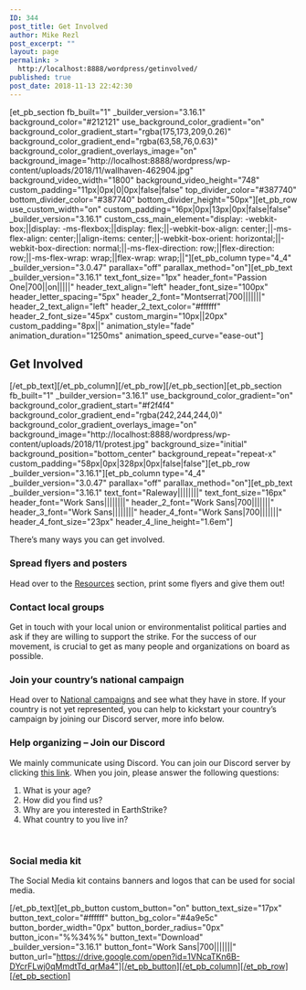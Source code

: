 ```yaml
---
ID: 344
post_title: Get Involved
author: Mike Rezl
post_excerpt: ""
layout: page
permalink: >
  http://localhost:8888/wordpress/getinvolved/
published: true
post_date: 2018-11-13 22:42:30
---
```

[et_pb_section fb_built="1" _builder_version="3.16.1" background_color="#212121" use_background_color_gradient="on" background_color_gradient_start="rgba(175,173,209,0.26)" background_color_gradient_end="rgba(63,58,76,0.63)" background_color_gradient_overlays_image="on" background_image="http://localhost:8888/wordpress/wp-content/uploads/2018/11/wallhaven-462904.jpg" background_video_width="1800" background_video_height="748" custom_padding="11px|0px|0|0px|false|false" top_divider_color="#387740" bottom_divider_color="#387740" bottom_divider_height="50px"][et_pb_row use_custom_width="on" custom_padding="16px|0px|13px|0px|false|false" _builder_version="3.16.1" custom_css_main_element="display: -webkit-box;||display: -ms-flexbox;||display: flex;||-webkit-box-align: center;||-ms-flex-align: center;||align-items: center;||-webkit-box-orient: horizontal;||-webkit-box-direction: normal;||-ms-flex-direction: row;||flex-direction: row;||-ms-flex-wrap: wrap;||flex-wrap: wrap;||"][et_pb_column type="4_4" _builder_version="3.0.47" parallax="off" parallax_method="on"][et_pb_text _builder_version="3.16.1" text_font_size="1px" header_font="Passion One|700||on|||||" header_text_align="left" header_font_size="100px" header_letter_spacing="5px" header_2_font="Montserrat|700|||||||" header_2_text_align="left" header_2_text_color="#ffffff" header_2_font_size="45px" custom_margin="10px||20px" custom_padding="8px||" animation_style="fade" animation_duration="1250ms" animation_speed_curve="ease-out"]
<h2>Get Involved</h2>
[/et_pb_text][/et_pb_column][/et_pb_row][/et_pb_section][et_pb_section fb_built="1" _builder_version="3.16.1" use_background_color_gradient="on" background_color_gradient_start="#f2f4f4" background_color_gradient_end="rgba(242,244,244,0)" background_color_gradient_overlays_image="on" background_image="http://localhost:8888/wordpress/wp-content/uploads/2018/11/protest.jpg" background_size="initial" background_position="bottom_center" background_repeat="repeat-x" custom_padding="58px|0px|328px|0px|false|false"][et_pb_row _builder_version="3.16.1"][et_pb_column type="4_4" _builder_version="3.0.47" parallax="off" parallax_method="on"][et_pb_text _builder_version="3.16.1" text_font="Raleway||||||||" text_font_size="16px" header_font="Work Sans||||||||" header_2_font="Work Sans|700|||||||" header_3_font="Work Sans||||||||" header_4_font="Work Sans|700|||||||" header_4_font_size="23px" header_4_line_height="1.6em"]

There’s many ways you can get involved.
<h3>Spread flyers and posters</h3>
Head over to the <a href="https://earth-strike.com/resources/">Resources</a> section, print some flyers and give them out!
<h3>Contact local groups</h3>
Get in touch with your local union or environmentalist political parties and ask if they are willing to support the strike. For the success of our movement, is crucial to get as many people and organizations on board as possible.
<h3>Join your country’s national campaign</h3>
Head over to <a href="https://earth-strike.com/national-campaigns/">National campaigns</a> and see what they have in store. If your country is not yet represented, you can help to kickstart your country’s campaign by joining our Discord server, more info below.
<h3>Help organizing – Join our Discord</h3>
We mainly communicate using Discord. You can join our Discord server by clicking <a href="https://discord.gg/JAqJ7tB">this link</a>. When you join, please answer the following questions:

1. What is your age?
2. How did you find us?
3. Why are you interested in EarthStrike?
4. What country to you live in?

&nbsp;
<h3>Social media kit</h3>
The Social Media kit contains banners and logos that can be used for social media.

[/et_pb_text][et_pb_button custom_button="on" button_text_size="17px" button_text_color="#ffffff" button_bg_color="#4a9e5c" button_border_width="0px" button_border_radius="0px" button_icon="%%34%%" button_text="Download" _builder_version="3.16.1" button_font="Work Sans|700|||||||" button_url="https://drive.google.com/open?id=1VNcaTKn6B-DYcrFLwj0qMmdtTd_qrMa4"][/et_pb_button][/et_pb_column][/et_pb_row][/et_pb_section]